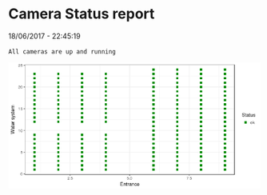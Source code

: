 Camera Status report
================
18/06/2017 - 22:45:19

    All cameras are up and running

![](camreport_files/figure-markdown_github/unnamed-chunk-2-1.png)
